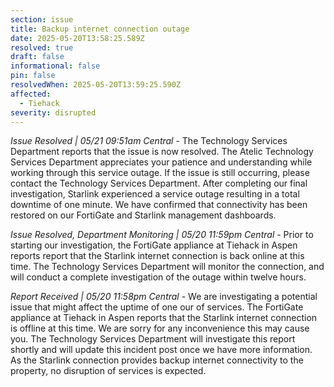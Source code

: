 ```yaml
---
section: issue
title: Backup internet connection outage
date: 2025-05-20T13:58:25.589Z
resolved: true
draft: false
informational: false
pin: false
resolvedWhen: 2025-05-20T13:59:25.590Z
affected:
  - Tiehack
severity: disrupted
---
```

*Issue Resolved | 05/21 09:51am Central* - The Technology Services Department reports that the issue is now resolved. The Atelic Technology Services Department appreciates your patience and understanding while working through this service outage. If the issue is still occurring, please contact the Technology Services Department. After completing our final investigation, Starlink experienced a service outage resulting in a total downtime of one minute. We have confirmed that connectivity has been restored on our FortiGate and Starlink management dashboards.

*Issue Resolved, Department Monitoring | 05/20 11:59pm Central* - Prior to starting our investigation, the FortiGate appliance at Tiehack in Aspen reports report that the Starlink internet connection is back online at this time. The Technology Services Department will monitor the connection, and will conduct a complete investigation of the outage within twelve hours.

*Report Received | 05/20 11:58pm Central* - We are investigating a potential issue that might affect the uptime of one our of services. The FortiGate appliance at Tiehack in Aspen reports that the Starlink internet connection is offline at this time. We are sorry for any inconvenience this may cause you. The Technology Services Department will investigate this report shortly and will update this incident post once we have more information. As the Starlink connection provides backup internet connectivity to the property, no disruption of services is expected.